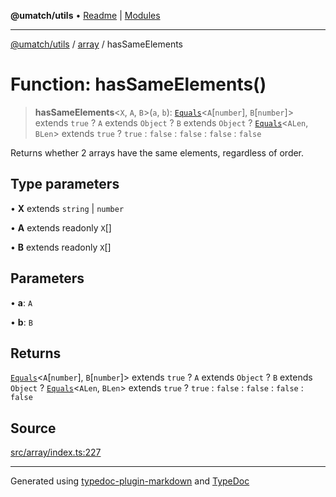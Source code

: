 **@umatch/utils** • [Readme](../../index.md) \| [Modules](../../modules.md)

***

[@umatch/utils](../../modules.md) / [array](../index.md) / hasSameElements

# Function: hasSameElements()

> **hasSameElements**\<`X`, `A`, `B`\>(`a`, `b`): [`Equals`](../../index/type-aliases/Equals.md)\<`A`\[`number`\], `B`\[`number`\]\> extends `true` ? `A` extends `Object` ? `B` extends `Object` ? [`Equals`](../../index/type-aliases/Equals.md)\<`ALen`, `BLen`\> extends `true` ? `true` : `false` : `false` : `false` : `false`

Returns whether 2 arrays have the same elements, regardless of order.

## Type parameters

• **X** extends `string` \| `number`

• **A** extends readonly `X`[]

• **B** extends readonly `X`[]

## Parameters

• **a**: `A`

• **b**: `B`

## Returns

[`Equals`](../../index/type-aliases/Equals.md)\<`A`\[`number`\], `B`\[`number`\]\> extends `true` ? `A` extends `Object` ? `B` extends `Object` ? [`Equals`](../../index/type-aliases/Equals.md)\<`ALen`, `BLen`\> extends `true` ? `true` : `false` : `false` : `false` : `false`

## Source

[src/array/index.ts:227](https://github.com/umatch-oficial/utils/blob/7369e19/src/array/index.ts#L227)

***

Generated using [typedoc-plugin-markdown](https://www.npmjs.com/package/typedoc-plugin-markdown) and [TypeDoc](https://typedoc.org/)
